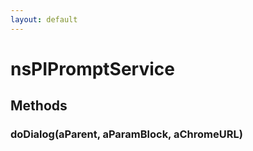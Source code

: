 ```yaml
---
layout: default
---
```


# nsPIPromptService #

## Methods ##

### doDialog(aParent, aParamBlock, aChromeURL) ###
